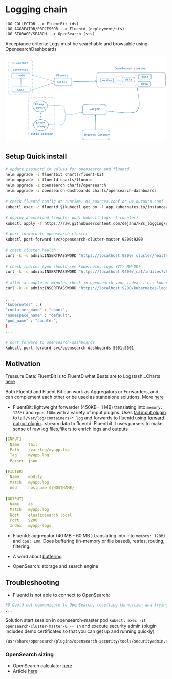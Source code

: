# Logging chain

```
LOG COLLECTOR --> FluentBit (ds)
LOG AGGREATOR/PROCESSOR --> Fluentd (deployment/sts)
LOG STORAGE/SEARCH --> OpenSearch (sts)
```

Acceptance criteria: Logs must be searchable and browsable using OpensearchDashboards

![logging chain](./diagrams/logging_chain.png)


## Setup Quick install

```bash
# update password in values for opensearch and fluentd
helm upgrade -i fluentbit charts/fluent-bit
helm upgrade -i fluentd charts/fluentd
helm upgrade -i opensearch charts/opensearch
helm upgrade -i opensearch-dashboards charts/opensearch-dashboards

# check fluentd config at runtime: 01_sources.conf or 04_outputs.conf
kubectl exec -c fluentd $(kubectl get po -l app.kubernetes.io/instance=fluentd -oname) -- ls /etc/fluent/config.d/

# deploy a workload (counter pod: kubectl logs -f counter)
kubectl apply -f https://raw.githubusercontent.com/dejanu/k8s_logging/refs/heads/main/counter_pod.yaml

# port forward to opensearch cluster
kubectl port-forward svc/opensearch-cluster-master 9200:9200

# check cluster health
curl -k -u admin:INSERTPASSWORD "https://localhost:9200/_cluster/health?pretty"

# check indices (you should see kubernetes-logs-YYYY-MM-DD)
curl -k -u admin:INSERTPASSWORD "https://localhost:9200/_cat/indices?v&pretty"

# after a couple of minutes check in opensearch your index, i.e.: kubernetes-logs-2025.08.13
curl -k -u admin:INSERTPASSWORD "https://localhost:9200/kubernetes-logs-2025.08.14/_search?size=3&sort=@timestamp:desc&pretty"

....
"kubernetes" : {
"container_name" : "count",
"namespace_name" : "default",
"pod_name" : "counter",
}
...

# port forward to opensearch-dashboards
kubectl port-forward svc/opensearch-dashboards 5601:5601
```

## Motivation

Treasure Data: FluentBit is to FluentD what Beats are to Logstash...Charts [here](https://github.com/fluent/helm-charts)

Both Fluentd and Fluent Bit can work as Aggregators or Forwarders, and can complement each other or be used as standalone solutions.
More [here](https://docs.fluentbit.io/manual/about/fluentd-and-fluent-bit)

* FluentBit: lightweight forwarder (450KB - 1 MB) translating into `memory: 128Mi` and `cpu: 100m` with a variety of input plugins. Uses [tail input plugin](https://docs.fluentbit.io/manual/data-pipeline/inputs/tail) to tail `/var/log/containers/*.log` and forwards to fluentd using [forward output plugin](https://docs.fluentbit.io/manual/data-pipeline/outputs/forward)...stream data to fluentd.
Fluentbit it uses parsers to make sense of raw log files,filters to enrich logs and outputs

```yaml
[INPUT]
  Name    tail
  Path    /var/log/myapp.log
  Tag     myapp.log
  Parser  json

[FILTER]
  Name    modify
  Match   myapp.log
  Add     hostname ${HOSTNAME}

[OUTPUT]
  Name    es
  Match   myapp.log
  Host    elasticsearch.local
  Port    9200
  Index   myapp-logs
```

* Fluentd: aggregator (40 MB - 60 MB ) translating into into `memory: 128Mi` and `cpu: 10m`. Does buffering (in-memory or file based), retries, routing, filtering.

* A word about [buffering](https://github.com/dejanu/k8s_logging/blob/main/buffering.md) 

* OpenSearch: storage and search engine

## Troubleshooting

* Fluentd is not able to connect to OpenSearch:
```bash
#0 Could not communicate to OpenSearch, resetting connection and trying again. [401] Unauthorized
...
```
Solution start session in opensearch-master pod `kubectl exec -it opensearch-cluster-master-0 -- sh` and execute security admin (plugin includes demo certificates so that you can get up and running quickly)
```bash
/usr/share/opensearch/plugins/opensearch-security/tools/securityadmin.sh -cd "/usr/share/opensearch/config/opensearch-security" -icl -key "/usr/share/opensearch/config/kirk-key.pem"   -cert "/usr/share/opensearch/config/kirk.pem" -cacert "/usr/share/opensearch/config/root-ca.pem" -nhnv
```


### OpenSearch sizing

* OpenSearch calculator [here](https://dejanu.github.io/oscalculator.html)
* Article [here](https://dejanualex.medium.com/kubernetes-distributed-logging-3e890cc02842)